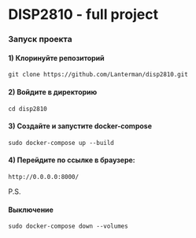 # DISP2810 - full project


### Запуск проекта

#### 1) Клоринуйте репозиторий
```
git clone https://github.com/Lanterman/disp2810.git
```
#### 2) Войдите в директорию
```
cd disp2810
```
#### 3) Создайте и запустите docker-compose
```
sudo docker-compose up --build
```
#### 4) Перейдите по ссылке в браузере:
```
http://0.0.0.0:8000/
```

P.S.
#### Выключение
```
sudo docker-compose down --volumes
```
